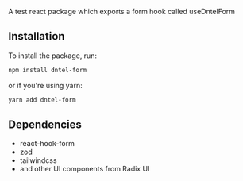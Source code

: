 A test react package which exports a form hook called useDntelForm

## Installation

To install the package, run:

```bash
npm install dntel-form
```

or if you're using yarn:

```bash
yarn add dntel-form
```

## Dependencies

- react-hook-form
- zod
- tailwindcss
- and other UI components from Radix UI
